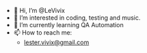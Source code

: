- 👋 Hi, I’m @LeVivix
- 👀 I’m interested in coding, testing and music.
- 🌱 I’m currently learning QA Automation
- 📫 How to reach me: 
    * lester.vivix@gmail.com

